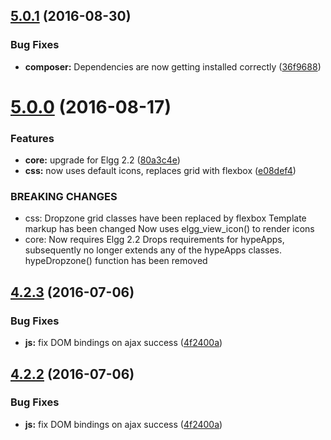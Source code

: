 <a name="5.0.1"></a>
## [5.0.1](https://github.com/hypeJunction/hypeDropzone/compare/5.0.0...v5.0.1) (2016-08-30)


### Bug Fixes

* **composer:** Dependencies are now getting installed correctly ([36f9688](https://github.com/hypeJunction/hypeDropzone/commit/36f9688))



<a name="5.0.0"></a>
# [5.0.0](https://github.com/hypeJunction/hypeDropzone/compare/4.2.3...v5.0.0) (2016-08-17)


### Features

* **core:** upgrade for Elgg 2.2 ([80a3c4e](https://github.com/hypeJunction/hypeDropzone/commit/80a3c4e))
* **css:** now uses default icons, replaces grid with flexbox ([e08def4](https://github.com/hypeJunction/hypeDropzone/commit/e08def4))


### BREAKING CHANGES

* css: Dropzone grid classes have been replaced by flexbox
Template markup has been changed
Now uses elgg_view_icon() to render icons
* core: Now requires Elgg 2.2
Drops requirements for hypeApps, subsequently no longer extends any of
the hypeApps classes.
hypeDropzone() function has been removed



<a name="4.2.3"></a>
## [4.2.3](https://github.com/hypeJunction/hypeDropzone/compare/4.2.1...v4.2.3) (2016-07-06)


### Bug Fixes

* **js:** fix DOM bindings on ajax success ([4f2400a](https://github.com/hypeJunction/hypeDropzone/commit/4f2400a))



<a name="4.2.2"></a>
## [4.2.2](https://github.com/hypeJunction/hypeDropzone/compare/4.2.1...v4.2.2) (2016-07-06)


### Bug Fixes

* **js:** fix DOM bindings on ajax success ([4f2400a](https://github.com/hypeJunction/hypeDropzone/commit/4f2400a))



